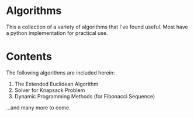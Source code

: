 # Algorithms
This a collection of a variety of algorithms that I've found useful. Most have a python implementation for practical use.

# Contents
The following algorithms are included herein:
1. The Extended Euclidean Algorithm
2. Solver for Knapsack Problem
3. Dynamic Programming Methods (for Fibonacci Sequence)

...and many more to come.
